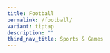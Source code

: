 ```yaml
---
title: Football
permalink: /football/
variant: tiptap
description: ""
third_nav_title: Sports & Games
---
```

